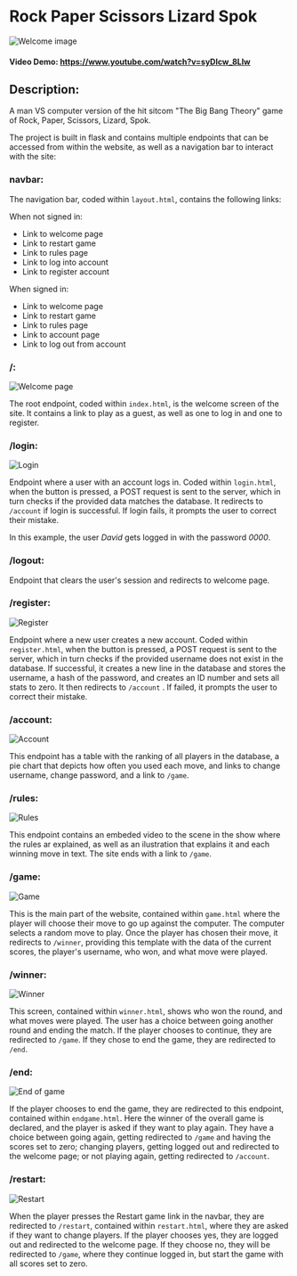# Rock Paper Scissors Lizard Spok

![Welcome image](img/00-presentation.png)

#### Video Demo:  https://www.youtube.com/watch?v=syDlcw_8Llw

## Description:

A man VS computer version of the hit sitcom "The Big Bang Theory" game of Rock, Paper, Scissors, Lizard, Spok.

The project is built in flask and contains multiple endpoints that can be accessed from within the website, as well as a navigation bar to interact with the site:

### navbar:

The navigation bar, coded within `layout.html`, contains the following links:

When not signed in:
- Link to welcome page
- Link to restart game
- Link to rules page
- Link to log into account
- Link to register account

When signed in:
- Link to welcome page
- Link to restart game
- Link to rules page
- Link to account page
- Link to log out from account

### /:

![Welcome page](img/01-welcome_page.png)

The root endpoint, coded within `index.html`, is the welcome screen of the site. It contains a link to play as a guest, as well as one to log in and one to register.

### /login:

![Login](img/02-login.png)

Endpoint where a user with an account logs in. Coded within `login.html`, when the button is pressed, a POST request is sent to the server, which in turn checks if the provided data matches the database. It redirects to `/account` if login is successful. If login fails, it prompts the user to correct their mistake.

In this example, the user *David* gets logged in with the password *0000*.

### /logout:

Endpoint that clears the user's session and redirects to welcome page.

### /register:

![Register](img/03-register.png)

Endpoint where a new user creates a new account. Coded within `register.html`, when the button is pressed, a POST request is sent to the server, which in turn checks if the provided username does not exist in the database. If successful, it creates a new line in the database and stores the username, a hash of the password, and creates an ID number and sets all stats to zero. It then redirects to `/account` . If failed, it prompts the user to correct their mistake.

### /account:

![Account](img/04-account.png)

This endpoint has a table with the ranking of all players in the database, a pie chart that depicts how often you used each move, and links to change username, change password, and a link to `/game`.

### /rules:

![Rules](img/05-rules.png)

This endpoint contains an embeded video to the scene in the show where the rules ar explained, as well as an ilustration that explains it and each winning move in text. The site ends with a link to `/game`.

### /game:

![Game](img/06-game.png)

This is the main part of the website, contained within `game.html` where the player will choose their move to go up against the computer. The computer selects a random move to play. Once the player has chosen their move, it redirects to `/winner`, providing this template with the data of the current scores, the player's username, who won, and what move were played.

### /winner:

![Winner](img/07-winner.png)

This screen, contained within `winner.html`, shows who won the round, and what moves were played. The user has a choice between going another round and ending the match. If the player chooses to continue, they are redirected to `/game`. If they chose to end the game, they are redirected to `/end`.

### /end:

![End of game](img/08-endgame.png)

If the player chooses to end the game, they are redirected to this endpoint, contained within `endgame.html`. Here the winner of the overall game is declared, and the player is asked if they want to play again. They have a choice between going again, getting redirected to `/game` and having the scores set to zero; changing players, getting logged out and redirected to the welcome page; or not playing again, getting redirected to `/account`.

### /restart:

![Restart](img/09-restart.png)

When the player presses the Restart game link in the navbar, they are redirected to `/restart`, contained within `restart.html`, where they are asked if they want to change players. If the player chooses yes, they are logged out and redirected to the welcome page. If they choose no, they will be redirected to `/game`, where they continue logged in, but start the game with all scores set to zero.
